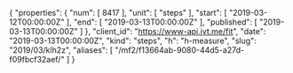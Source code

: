 {
  "properties": {
    "num": [
      8417
    ],
    "unit": [
      "steps"
    ],
    "start": [
      "2019-03-12T00:00:00Z"
    ],
    "end": [
      "2019-03-13T00:00:00Z"
    ],
    "published": [
      "2019-03-13T00:00:00Z"
    ]
  },
  "client_id": "https://www-api.jvt.me/fit",
  "date": "2019-03-13T00:00:00Z",
  "kind": "steps",
  "h": "h-measure",
  "slug": "2019/03/klh2z",
  "aliases": [
    "/mf2/f13664ab-9080-44d5-a27d-f09fbcf32aef/"
  ]
}
